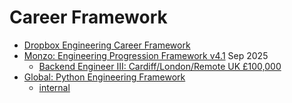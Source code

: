 Career Framework
================

* [Dropbox Engineering Career Framework](https://dropbox.github.io/dbx-career-framework/)
* [Monzo: Engineering Progression Framework v4.1](https://web.archive.org/web/20250920145009/https://monzo.com/documents/engineering-progression-framework-v4-1.pdf) Sep 2025
    * [Backend Engineer III: Cardiff/London/Remote UK £100,000](https://web.archive.org/web/20250904062351/https://job-boards.greenhouse.io/monzo/jobs/6635595)
* [Global: Python Engineering Framework](https://www.progression.global.com/softwareengineering/python)
    * [internal](https://docs.dev.digital.global.com/progression_framework/python/#level-4)
